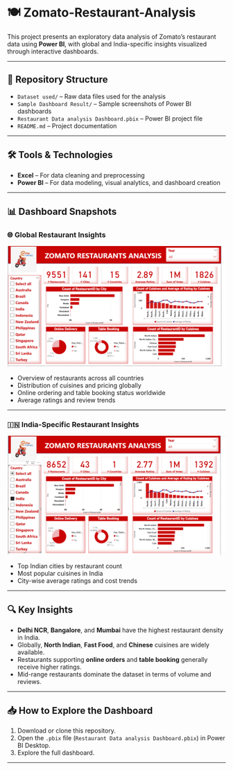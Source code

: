 # 🍽️ Zomato-Restaurant-Analysis

This project presents an exploratory data analysis of Zomato’s restaurant data using **Power BI**, with global and India-specific insights visualized through interactive dashboards.

---

## 📁 Repository Structure

- `Dataset used/` – Raw data files used for the analysis
- `Sample Dashboard Result/` – Sample screenshots of Power BI dashboards
- `Restaurant Data analysis Dashboard.pbix` – Power BI project file
- `README.md` – Project documentation

---

## 🛠️ Tools & Technologies

- **Excel** – For data cleaning and preprocessing
- **Power BI** – For data modeling, visual analytics, and dashboard creation

---

## 📊 Dashboard Snapshots

### 🌐 Global Restaurant Insights

![Global Restaurant Insights](Sample%20Dashboard%20Result/pic1.png)

- Overview of restaurants across all countries
- Distribution of cuisines and pricing globally
- Online ordering and table booking status worldwide
- Average ratings and review trends

---

### 🇮🇳 India-Specific Restaurant Insights

![India Restaurant Insights](Sample%20Dashboard%20Result/pic2.png)

- Top Indian cities by restaurant count
- Most popular cuisines in India
- City-wise average ratings and cost trends

---

## 🔍 Key Insights

- **Delhi NCR**, **Bangalore**, and **Mumbai** have the highest restaurant density in India.
- Globally, **North Indian**, **Fast Food**, and **Chinese** cuisines are widely available.
- Restaurants supporting **online orders** and **table booking** generally receive higher ratings.
- Mid-range restaurants dominate the dataset in terms of volume and reviews.

---

## 📥 How to Explore the Dashboard

1. Download or clone this repository.
2. Open the `.pbix` file (`Restaurant Data analysis Dashboard.pbix`) in Power BI Desktop.
3. Explore the full dashboard.

---
